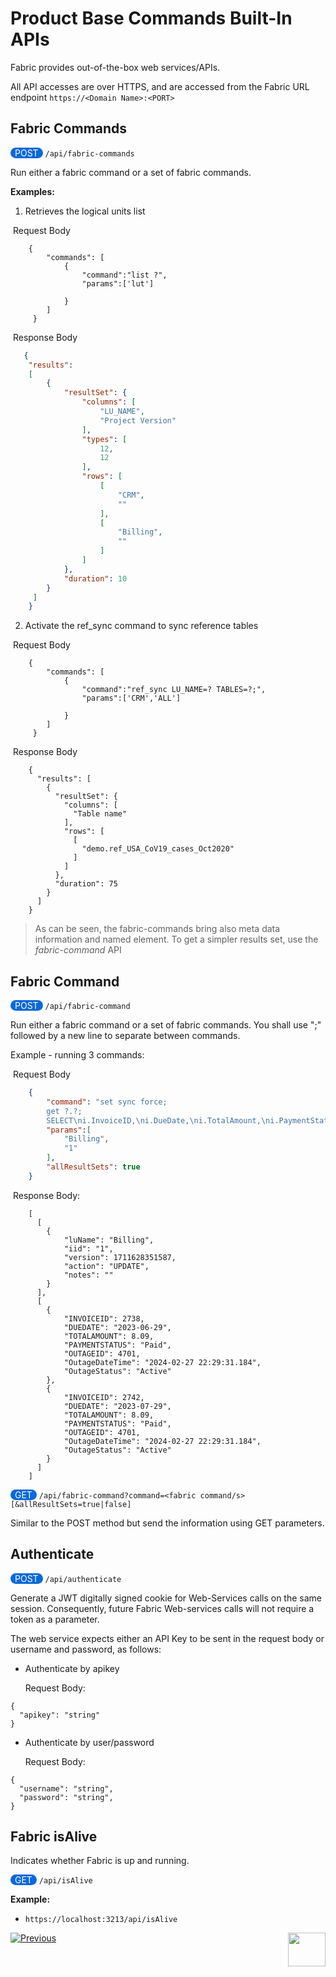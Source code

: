 # Product Base Commands Built-In APIs

Fabric provides out-of-the-box web services/APIs.

All API accesses are over HTTPS, and are accessed from the Fabric URL endpoint `https://<Domain Name>:<PORT>`



##  Fabric Commands

<span style="border-radius: 2em; background-color: #0969da; padding: 0 7px; color:white">POST</span>  `/api/fabric-commands`

Run either a fabric command or a set of fabric commands. 

**Examples:**

1. Retrieves the logical units list 

​	Request Body

```
    {
        "commands": [
            {
                "command":"list ?",
                "params":['lut']

            }
        ]
     }
```

​	Response Body

```json
   {
    "results": 
    [
        {
            "resultSet": {
                "columns": [
                    "LU_NAME",
                    "Project Version"
                ],
                "types": [
                    12,
                    12
                ],
                "rows": [
                    [
                        "CRM",
                        ""
                    ],
                    [
                        "Billing",
                        ""
                    ]
                ]
            },
            "duration": 10
        }
     ]
	}
```

2. Activate the ref_sync command to sync reference tables

​	Request Body

```
    {
        "commands": [
            {
                "command":"ref_sync LU_NAME=? TABLES=?;",
                "params":['CRM','ALL']

            }
        ]
     }
```

​	Response Body

```
    {
      "results": [
        {
          "resultSet": {
            "columns": [
              "Table name"
            ],
            "rows": [
              [
                "demo.ref_USA_CoV19_cases_Oct2020"
              ]
            ]
          },
          "duration": 75
        }
      ]
    }
```



> As can be seen, the fabric-commands bring also meta data information and named element. To get a simpler results set, use the *fabric-command* API 



##  Fabric Command

<span style="border-radius: 2em; background-color: #0969da; padding: 0 7px; color:white">POST</span>  `/api/fabric-command`

Run either a fabric command or a set of fabric commands. You shall use ";" followed by a new line to separate between commands.

Example - running 3 commands:

​	Request Body

```json
    {
    	"command": "set sync force;
    	get ?.?;
	    SELECT\ni.InvoiceID,\ni.DueDate,\ni.TotalAmount,\ni.PaymentStatus,\no.OutageID,\no.date_time AS OutageDateTime,\no.estimated_resolution,\no.status AS OutageStatus\nFROM\nInvoice i\nJOIN\nSubscriber s ON i.SubscriberID = s.SubscriberID\nLEFT JOIN\nOutages o ON s.SubscriberID = o.SubscriberID\nWHERE\ns.CustomerID = 1 AND\n(i.PaymentStatus = 'Due' AND i.DueDate < DATE('now') OR\no.status = 'Active');",
    	"params":[
			"Billing",
			"1"
	    ],
	    "allResultSets": true
    }
```

​	Response Body:

```
	[
      [
        {
            "luName": "Billing",
            "iid": "1",
            "version": 1711628351587,
            "action": "UPDATE",
            "notes": ""
        }
      ],
      [
        {
            "INVOICEID": 2738,
            "DUEDATE": "2023-06-29",
            "TOTALAMOUNT": 8.09,
            "PAYMENTSTATUS": "Paid",
            "OUTAGEID": 4701,
            "OutageDateTime": "2024-02-27 22:29:31.184",
            "OutageStatus": "Active"
        },
        {
            "INVOICEID": 2742,
            "DUEDATE": "2023-07-29",
            "TOTALAMOUNT": 8.09,
            "PAYMENTSTATUS": "Paid",
            "OUTAGEID": 4701,
            "OutageDateTime": "2024-02-27 22:29:31.184",
            "OutageStatus": "Active"
        }
      ]
	]
```



<span style="border-radius: 2em; background-color: #0969da; padding: 0 7px; color:white">GET</span>  `/api/fabric-command?command=<fabric command/s>[&allResultSets=true|false]`

Similar to the POST method but send the information using GET parameters.



##  Authenticate

<span style="border-radius: 2em; background-color: #0969da; padding: 0 7px; color:white">POST</span>  `/api/authenticate`


Generate a JWT digitally signed cookie for Web-Services calls on the same session. Consequently, future Fabric Web-services calls will not require a token as a parameter. 

The web service expects either an API Key to be sent in the request body or username and password, as follows:

- Authenticate by apikey 

  Request Body:

```
{
  "apikey": "string"
}
```

- Authenticate by user/password

  Request Body:

```
{
  "username": "string",
  "password": "string",
}
```



## Fabric isAlive

Indicates whether Fabric is up and running. 

<span style="border-radius: 2em; background-color: #0969da; padding: 0 7px; color:white">GET</span>  `/api/isAlive`



**Example:**

- `https://localhost:3213/api/isAlive`




[![Previous](/articles/images/Previous.png)](/articles/15_web_services_and_graphit/03_built_in_common_ws.md)[<img align="right" width="60" height="54" src="/articles/images/Next.png">](/articles/15_web_services_and_graphit/05_custom_ws.md)

